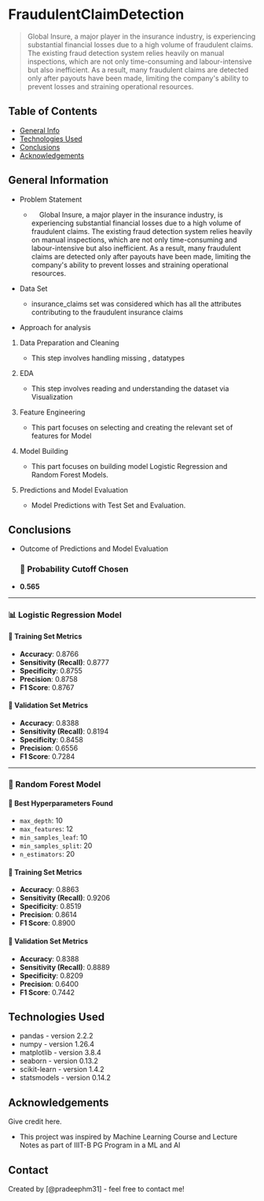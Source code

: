 # FraudulentClaimDetection
> Global Insure, a major player in the insurance industry, is experiencing substantial financial losses due to a high volume of fraudulent claims. The existing fraud detection system relies heavily on manual inspections, which are not only time-consuming and labour-intensive but also inefficient. As a result, many fraudulent claims are detected only after payouts have been made, limiting the company's ability to prevent losses and straining operational resources.


## Table of Contents
* [General Info](#general-information)
* [Technologies Used](#technologies-used)
* [Conclusions](#conclusions)
* [Acknowledgements](#acknowledgements)

## General Information
- Problem Statement
	-  &nbsp;&nbsp;&nbsp;&nbsp;Global Insure, a major player in the insurance industry, is experiencing substantial financial losses due to a high volume of fraudulent claims. The existing fraud detection system relies heavily on manual inspections, which are not only time-consuming and labour-intensive but also inefficient. As a result, many fraudulent claims are detected only after payouts have been made, limiting the company's ability to prevent losses and straining operational resources.


- Data Set
	- insurance_claims set was considered which has all the attributes contributing to the fraudulent insurance claims 
	 
- Approach for analysis
1. Data Preparation and Cleaning	
	- This step involves handling missing , datatypes

2. EDA
	- This step involves reading and understanding the dataset via Visualization

3. Feature Engineering
	- This part focuses on selecting and creating the relevant set of features for Model
   
4. Model Building
	- This part focuses on building model Logistic Regression and Random Forest Models.

5. Predictions and Model Evaluation
	- Model Predictions with Test Set and Evaluation.




## Conclusions	
- Outcome of Predictions and Model Evaluation
	### 🔹 Probability Cutoff Chosen
- **0.565**

---

### 📊 Logistic Regression Model

#### 🧪 Training Set Metrics
- **Accuracy**: 0.8766  
- **Sensitivity (Recall)**: 0.8777  
- **Specificity**: 0.8755  
- **Precision**: 0.8758  
- **F1 Score**: 0.8767  

#### 🧪 Validation Set Metrics
- **Accuracy**: 0.8388  
- **Sensitivity (Recall)**: 0.8194  
- **Specificity**: 0.8458  
- **Precision**: 0.6556  
- **F1 Score**: 0.7284  

---

### 🌲 Random Forest Model

#### 🔧 Best Hyperparameters Found
- `max_depth`: 10  
- `max_features`: 12  
- `min_samples_leaf`: 10  
- `min_samples_split`: 20  
- `n_estimators`: 20  

#### 🧪 Training Set Metrics
- **Accuracy**: 0.8863  
- **Sensitivity (Recall)**: 0.9206  
- **Specificity**: 0.8519  
- **Precision**: 0.8614  
- **F1 Score**: 0.8900  

#### 🧪 Validation Set Metrics
- **Accuracy**: 0.8388  
- **Sensitivity (Recall)**: 0.8889  
- **Specificity**: 0.8209  
- **Precision**: 0.6400  
- **F1 Score**: 0.7442  


## Technologies Used
- pandas - version 2.2.2
- numpy - version 1.26.4
- matplotlib - version 3.8.4
- seaborn - version 0.13.2
- scikit-learn - version 1.4.2
- statsmodels - version 0.14.2



## Acknowledgements
Give credit here.
- This project was inspired by Machine Learning Course and Lecture Notes as part of IIIT-B PG Program in a ML and AI


## Contact
Created by [@pradeephm31] - feel free to contact me!